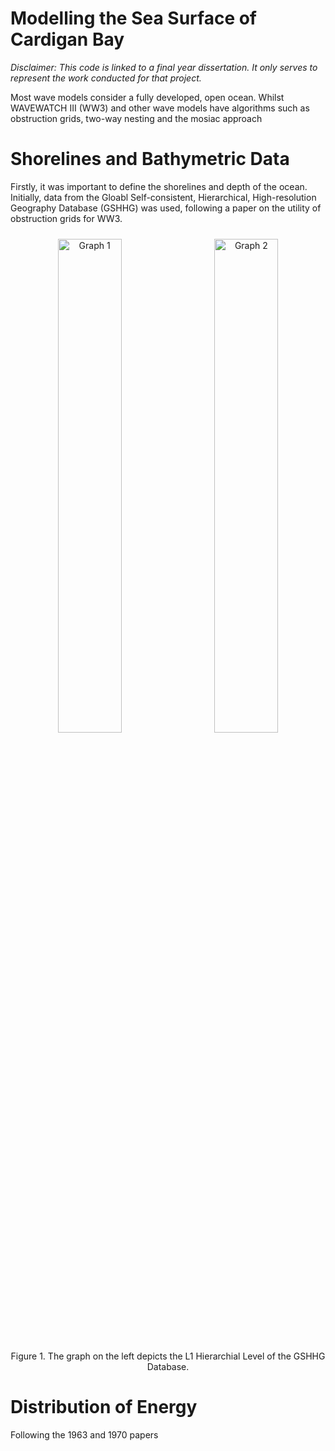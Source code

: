 # Modelling the Sea Surface of Cardigan Bay

*Disclaimer: This code is linked to a final year dissertation. It only serves to represent the work conducted for that project.*

Most wave models consider a fully developed, open ocean. Whilst WAVEWATCH III (WW3) and other wave models have algorithms such as obstruction grids, two-way nesting and the mosiac approach 

# Shorelines and Bathymetric Data

Firstly, it was important to define the shorelines and depth of the ocean. Initially, data from the Gloabl Self-consistent, Hierarchical, High-resolution Geography Database (GSHHG) was used, following a paper on the utility of obstruction grids for WW3.

<p align="center">
  <img src="https://github.com/BenChurchillUK/Final_Year_Dissertation/blob/main/Figures/GSHHG_Database.png" alt="Graph 1" width="45%" style="display: inline-block; margin: 10px;">
  <img src="https://github.com/BenChurchillUK/Final_Year_Dissertation/blob/main/Figures/GSHHG_Cardigan_Bay.png" alt="Graph 2" width="45%" style="display: inline-block; margin: 10px;">
</p>
<p align="center">Figure 1. The graph on the left depicts the L1 Hierarchial Level of the GSHHG Database.</p>

# Distribution of Energy

Following the 1963 and 1970 papers
